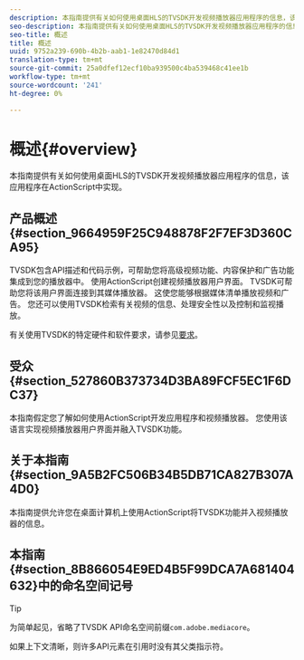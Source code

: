 ```yaml
---
description: 本指南提供有关如何使用桌面HLS的TVSDK开发视频播放器应用程序的信息，该应用程序在ActionScript中实现。
seo-description: 本指南提供有关如何使用桌面HLS的TVSDK开发视频播放器应用程序的信息，该应用程序在ActionScript中实现。
seo-title: 概述
title: 概述
uuid: 9752a239-690b-4b2b-aab1-1e82470d84d1
translation-type: tm+mt
source-git-commit: 25a0dfef12ecf10ba939500c4ba539468c41ee1b
workflow-type: tm+mt
source-wordcount: '241'
ht-degree: 0%

---
```



# 概述{#overview}

本指南提供有关如何使用桌面HLS的TVSDK开发视频播放器应用程序的信息，该应用程序在ActionScript中实现。

## 产品概述{#section_9664959F25C948878F2F7EF3D360CA95}

TVSDK包含API描述和代码示例，可帮助您将高级视频功能、内容保护和广告功能集成到您的播放器中。 使用ActionScript创建视频播放器用户界面。 TVSDK可帮助您将该用户界面连接到其媒体播放器。 这使您能够根据媒体清单播放视频和广告。 您还可以使用TVSDK检索有关视频的信息、处理安全性以及控制和监视播放。

有关使用TVSDK的特定硬件和软件要求，请参见[要求](../../c-psdk-dhls-1.4-introduction/overview-prod-audience-guide/requirements/r-psdk-dhls-1.4-requirements-system.md)。

## 受众{#section_527860B373734D3BA89FCF5EC1F6DC37}

本指南假定您了解如何使用ActionScript开发应用程序和视频播放器。 您使用该语言实现视频播放器用户界面并融入TVSDK功能。

## 关于本指南{#section_9A5B2FC506B34B5DB71CA827B307A4D0}

本指南提供允许您在桌面计算机上使用ActionScript将TVSDK功能并入视频播放器的信息。

## 本指南{#section_8B866054E9ED4B5F99DCA7A681404632}中的命名空间记号

>[!TIP]
>
>为简单起见，省略了TVSDK API命名空间前缀`com.adobe.mediacore`。
>
>如果上下文清晰，则许多API元素在引用时没有其父类指示符。

